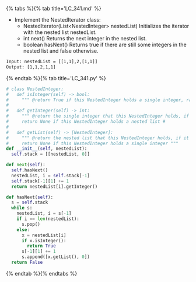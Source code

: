 {% tabs %}{% tab title='LC_341.md' %}

* Implement the NestedIterator class:
  * NestedIterator(List\<NestedInteger\> nestedList) Initializes the iterator with the nested list nestedList.
  * int next() Returns the next integer in the nested list.
  * boolean hasNext() Returns true if there are still some integers in the nested list and false otherwise.

```txt
Input: nestedList = [[1,1],2,[1,1]]
Output: [1,1,2,1,1]
```

{% endtab %}{% tab title='LC_341.py' %}

```py
# class NestedInteger:
#   def isInteger(self) -> bool:
#     """ @return True if this NestedInteger holds a single integer, rather than a nested list. """
#
#   def getInteger(self) -> int:
#     """ @return the single integer that this NestedInteger holds, if it holds a single integer
#     return None if this NestedInteger holds a nested list #
#
#   def getList(self) -> [NestedInteger]:
#     """ @return the nested list that this NestedInteger holds, if it holds a nested list
#     return None if this NestedInteger holds a single integer """
def __init__(self, nestedList):
  self.stack = [[nestedList, 0]]

def next(self):
  self.hasNext()
  nestedList, i = self.stack[-1]
  self.stack[-1][1] += 1
  return nestedList[i].getInteger()

def hasNext(self):
  s = self.stack
  while s:
    nestedList, i = s[-1]
    if i == len(nestedList):
      s.pop()
    else:
      x = nestedList[i]
      if x.isInteger():
        return True
      s[-1][1] += 1
      s.append([x.getList(), 0])
  return False
```

{% endtab %}{% endtabs %}
